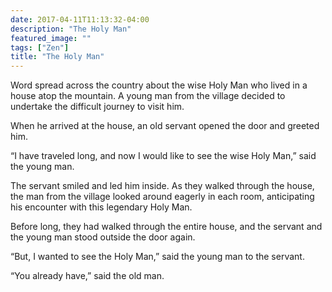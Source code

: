 ```yaml
---
date: 2017-04-11T11:13:32-04:00
description: "The Holy Man"
featured_image: ""
tags: ["Zen"]
title: "The Holy Man"
---
```


Word spread across the country about the wise Holy Man who lived in a house atop the mountain. A young man from the village decided to undertake the difficult journey to visit him.

When he arrived at the house, an old servant opened the door and greeted him.

“I have traveled long, and now I would like to see the wise Holy Man,” said the young man.

The servant smiled and led him inside. As they walked through the house, the man from the village looked around eagerly in each room, anticipating his encounter with this legendary Holy Man.

Before long, they had walked through the entire house, and the servant and the young man stood outside the door again.

“But, I wanted to see the Holy Man,” said the young man to the servant.

“You already have,” said the old man.